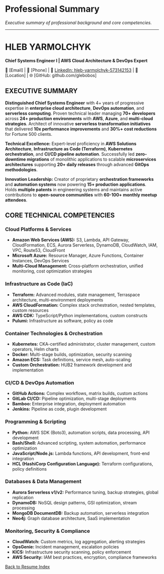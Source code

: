 # Professional Summary

*Executive summary of professional background and core competencies.*

---

# HLEB YARMOLCHYK
**Chief Systems Engineer I | AWS Cloud Architecture & DevOps Expert**

📧 [Email] | 📱 [Phone] | 🔗 [LinkedIn: hleb-yarmolchyk-573142153](https://www.linkedin.com/in/hleb-yarmolchyk-573142153) | 📍 [Location] | 🌐 [GitHub: github.com/glebobos]

## EXECUTIVE SUMMARY

**Distinguished Chief Systems Engineer** with 4+ years of progressive expertise in **enterprise cloud architecture**, **DevOps automation**, and **serverless computing**. Proven technical leader managing **70+ developers** across **24+ production environments** with **AWS**, **Azure**, and **multi-cloud strategies**. Architect of innovative **serverless transformation initiatives** that delivered **10x performance improvements** and **30%+ cost reductions** for Fortune 500 clients.

**Technical Excellence:** Expert-level proficiency in **AWS Solutions Architecture**, **Infrastructure as Code (Terraform)**, **Kubernetes orchestration**, and **CI/CD pipeline automation**. Successfully led **zero-downtime migrations** of monolithic applications to scalable **microservices architectures** supporting **20+ daily releases** through advanced **GitOps methodologies**.

**Innovation Leadership:** Creator of proprietary **orchestration frameworks** and **automation systems** now powering **15+ production applications**. Holds **multiple patents** in engineering systems and maintains active contributions to **open-source communities** with **60-100+ monthly meetup attendees**.

## CORE TECHNICAL COMPETENCIES

### **Cloud Platforms & Services**
- **Amazon Web Services (AWS):** S3, Lambda, API Gateway, CloudFormation, ECS, Aurora Serverless, DynamoDB, CloudWatch, IAM, VPC, Route53, CloudFront
- **Microsoft Azure:** Resource Manager, Azure Functions, Container Instances, DevOps Services
- **Multi-Cloud Management:** Cross-platform orchestration, unified monitoring, cost optimization strategies

### **Infrastructure as Code (IaC)**
- **Terraform:** Advanced modules, state management, Terraspace architecture, multi-environment deployments
- **AWS CloudFormation:** Complex stack orchestration, nested templates, custom resources
- **AWS CDK:** TypeScript/Python implementations, custom constructs
- **Pulumi:** Infrastructure as software, policy as code

### **Container Technologies & Orchestration**
- **Kubernetes:** CKA-certified administrator, cluster management, custom operators, Helm charts
- **Docker:** Multi-stage builds, optimization, security scanning
- **Amazon ECS:** Task definitions, service mesh, auto-scaling
- **Custom Orchestration:** HUB2 framework development and implementation

### **CI/CD & DevOps Automation**
- **GitHub Actions:** Complex workflows, matrix builds, custom actions
- **GitLab CI/CD:** Pipeline optimization, multi-stage deployments
- **Bamboo:** Enterprise integration, deployment automation
- **Jenkins:** Pipeline as code, plugin development

### **Programming & Scripting**
- **Python:** AWS SDK (Boto3), automation scripts, data processing, API development
- **Bash/Shell:** Advanced scripting, system automation, performance optimization
- **JavaScript/Node.js:** Lambda functions, API development, front-end integration
- **HCL (HashiCorp Configuration Language):** Terraform configurations, policy definitions

### **Databases & Data Management**
- **Aurora Serverless v1/v2:** Performance tuning, backup strategies, global replication
- **DynamoDB:** NoSQL design patterns, GSI optimization, stream processing
- **MongoDB DocumentDB:** Backup automation, serverless integration
- **Neo4j:** Graph database architecture, SaaS implementation

### **Monitoring, Security & Compliance**
- **CloudWatch:** Custom metrics, log aggregation, alerting strategies
- **OpsGenie:** Incident management, escalation policies
- **KICS:** Infrastructure security scanning, policy enforcement
- **AWS Security:** IAM best practices, encryption, compliance frameworks

[Back to Resume Index](../index.md)
